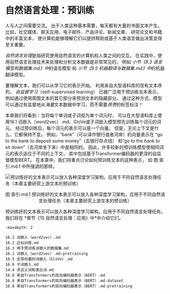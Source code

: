# 自然语言处理：预训练


人与人之间需要交流。
出于人类这种基本需要，每天都有大量的书面文本产生。
比如，社交媒体、聊天应用、电子邮件、产品评论、新闻文章、
研究论文和书籍中的丰富文本，
使计算机能够理解它们以提供帮助或基于人类语言做出决策变得至关重要。

*自然语言处理*是指研究使用自然语言的计算机和人类之间的交互。
在实践中，使用自然语言处理技术来处理和分析文本数据是非常常见的，
例如 *小节《8.3 语言模型和数据集.md》中*的语言模型
和 *小节《9.5 机器翻译与数据集.md》中*的机器翻译模型。

要理解文本，我们可以从学习它的表示开始。
利用来自大型语料库的现有文本序列，
*自监督学习*（self-supervised learning）
已被广泛用于预训练文本表示，
例如通过使用周围文本的其它部分来预测文本的隐藏部分。
通过这种方式，模型可以通过有监督地从*海量*文本数据中学习，而不需要*昂贵*的标签标注！

本章我们将看到：当将每个单词或子词视为单个词元时，
可以在大型语料库上使用16.1 词嵌入（word2vec）.md、GloVe或子词嵌入模型预先训练每个词元的词元。
经过预训练后，每个词元的表示可以是一个向量。
但是，无论上下文是什么，它都保持不变。
例如，“bank”（可以译作银行或者河岸）的向量表示在
“go to the bank to deposit some money”（去银行存点钱）
和“go to the bank to sit down”（去河岸坐下来）中是相同的。
因此，许多较新的预训练模型使相同词元的表示适应于不同的上下文，
其中包括基于Transformer编码器的更深的自监督模型BERT。
在本章中，我们将重点讨论如何预训练文本的这种表示，
如 图 索引.md.1 中所强调的那样。

<img src="C:/Users/17100/Desktop/知识库/深度学习方法/img/nlp-map-pretrain.svg" alt="预训练好的文本表示可以放入各种深度学习架构，应用于不同自然语言处理任务（本章主要研究上游文本的预训练）" style="width:;display:block;margin-left:auto;margin-right:auto;background-color: white;">
<p style="text-align:center">图 索引.md.1 预训练好的文本表示可以放入各种深度学习架构，应用于不同自然语言处理任务（本章主要研究上游文本的预训练）</p>
预训练好的文本表示可以放入各种深度学习架构，应用于不同自然语言处理任务。
我们将在 *章节《15 自然语言处理：应用》中*中介绍它们。


```toc
:maxdepth: 2

16.1 词嵌入（word2vec）.md
16.2 近似训练.md
16.3 用于预训练词嵌入的数据集.md
16.1 词嵌入（word2vec）.md-pretraining
16.5 全局向量的词嵌入（GloVe）.md
16.6 子词嵌入.md
14.4 求近义词和类比词.md
16.8 来自Transformers的双向编码器表示（BERT）.md
16.8 来自Transformers的双向编码器表示（BERT）.md-dataset
16.8 来自Transformers的双向编码器表示（BERT）.md-pretraining
```
